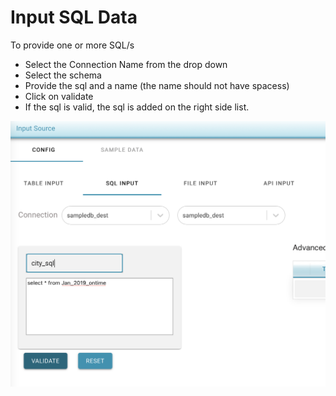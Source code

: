# Input SQL Data

To provide one or more SQL/s 

* Select the Connection Name from the drop down
* Select the schema
* Provide the sql and a name \(the name should not have spacess\)
* Click on validate
* If the sql is valid, the sql is added on the right side list.

![](../../../.gitbook/assets/screen-shot-2021-03-05-at-4.25.16-pm.png)

 
